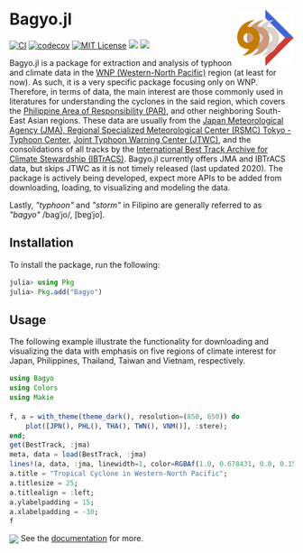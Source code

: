 # Bagyo.jl <img src="docs/src/assets/logo.svg" align="right" width="100"/>
[![CI](https://github.com/alstat/Bagyo.jl/actions/workflows/ci.yml/badge.svg)](https://github.com/alstat/Bagyo.jl/actions/workflows/ci.yml)
[![codecov](https://codecov.io/gh/alstat/Bagyo.jl/branch/master/graph/badge.svg?token=AkqhQYSEsn)](https://codecov.io/gh/alstat/Bagyo.jl)
[![MIT License](https://img.shields.io/badge/license-MIT-green.svg)](https://github.com/alstat/Bagyo.jl/blob/master/LICENSE)
[![](https://img.shields.io/badge/docs-stable-blue.svg)](https://alstat.github.io/Bagyo.jl/stable/)
[![](https://img.shields.io/badge/docs-dev-blue.svg)](https://alstat.github.io/Bagyo.jl/dev/)

Bagyo.jl is a package for extraction and analysis of typhoon and climate data in the [WNP (Western-North Pacific)](https://en.wikipedia.org/wiki/Tropical_cyclone_basins#Northwestern_Pacific_Ocean) region (at least for now). As such, it is a very specific package focusing only on WNP. Therefore, in terms of data, the main interest are those commonly used in literatures for understanding the cyclones in the said region, which covers the [Philippine Area of Responsibility (PAR)](https://en.wikipedia.org/wiki/Philippine_Area_of_Responsibility#:~:text=The%20Philippine%20Area%20of%20Responsibility,are%20given%20Philippine%2Dspecific%20names.), and other neighboring South-East Asian regions. These data are usually from the [Japan Meteorological Agency (JMA), Regional Specialized Meteorological Center (RSMC) Tokyo - Typhoon Center](https://www.jma.go.jp/jma/jma-eng/jma-center/rsmc-hp-pub-eg/RSMC_HP.htm), [Joint Typhoon Warning Center (JTWC)](https://www.metoc.navy.mil/jtwc/jtwc.html), and the consolidations of all tracks by the [International Best Track Archive for Climate Stewardship (IBTrACS)](https://www.ncei.noaa.gov/products/international-best-track-archive?name=ib-v4-access). Bagyo.jl currently offers JMA and IBTrACS data, but skips JTWC as it is not timely released (last updated 2020). The package is actively being developed, expect more APIs to be added from downloading, loading, to visualizing and modeling the data.

Lastly, _"typhoon"_ and _"storm"_ in Filipino are generally referred to as _"bagyo"_ /baɡˈjo/, [bɐɡˈjo].

## Installation
To install the package, run the following:
```julia
julia> using Pkg
julia> Pkg.add("Bagyo")
```

## Usage
The following example illustrate the functionality for downloading and visualizing the data with emphasis on five regions of climate interest for Japan, Philippines, Thailand, Taiwan and Vietnam, respectively.
```julia
using Bagyo
using Colors
using Makie

f, a = with_theme(theme_dark(), resolution=(850, 650)) do
	plot([JPN(), PHL(), THA(), TWN(), VNM()], :stere);
end;
get(BestTrack, :jma)
meta, data = load(BestTrack, :jma)
lines!(a, data, :jma, linewidth=1, color=RGBAf(1.0, 0.678431, 0.0, 0.15))
a.title = "Tropical Cyclone in Western-North Pacific";
a.titlesize = 25;
a.titlealign = :left;
a.ylabelpadding = 15;
a.xlabelpadding = -30;
f
```
<img src="docs/src/assets/five_countries.svg" align="center"/>
See the <a href="https://alstat.github.io/Bagyo.jl/stable/">documentation</a> for more.

